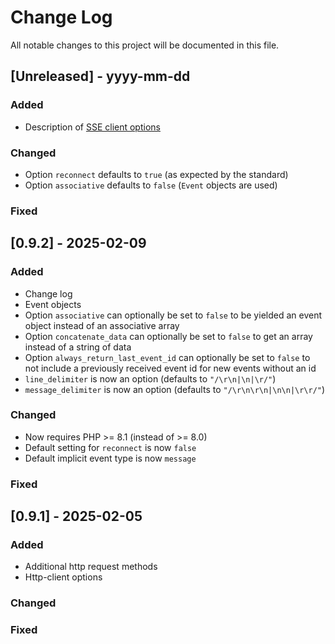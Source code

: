 # Change Log
All notable changes to this project will be documented in this file.

## [Unreleased] - yyyy-mm-dd

### Added
- Description of [SSE client options](/docs/options.md)

### Changed
- Option `reconnect` defaults to `true` (as expected by the standard)
- Option `associative` defaults to `false` (`Event` objects are used)

### Fixed

## [0.9.2] - 2025-02-09
 
### Added
- Change log
- Event objects
- Option `associative` can optionally be set to `false` to be yielded an event object instead of an associative array
- Option `concatenate_data` can optionally be set to `false` to get an array instead of a string of data
- Option `always_return_last_event_id` can optionally be set to `false` to not include a previously received event id for new events without an id
- `line_delimiter` is now an option (defaults to `"/\r\n|\n|\r/"`)
- `message_delimiter` is now an option (defaults to `"/\r\n\r\n|\n\n|\r\r/"`)
 
### Changed
- Now requires PHP >= 8.1 (instead of >= 8.0)
- Default setting for `reconnect` is now `false`
- Default implicit event type is now `message`
 
### Fixed
 
## [0.9.1] - 2025-02-05
 
### Added

- Additional http request methods
- Http-client options
 
### Changed

 
### Fixed

